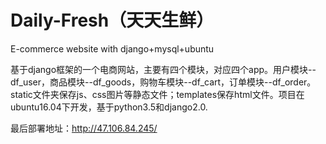 # Daily-Fresh（天天生鲜）
E-commerce website with django+mysql+ubuntu

基于django框架的一个电商网站，主要有四个模块，对应四个app。用户模块--df_user，商品模块--df_goods，购物车模块--df_cart，订单模块--df_order。static文件夹保存js、css图片等静态文件；templates保存html文件。项目在ubuntu16.04下开发，基于python3.5和django2.0.

最后部署地址：http://47.106.84.245/
